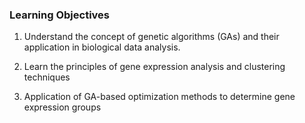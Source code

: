 ### Learning Objectives

1. Understand the concept of genetic algorithms (GAs) and their application in biological data analysis.

2. Learn the principles of gene expression analysis and clustering techniques

3. Application of GA-based optimization methods to determine gene expression groups

